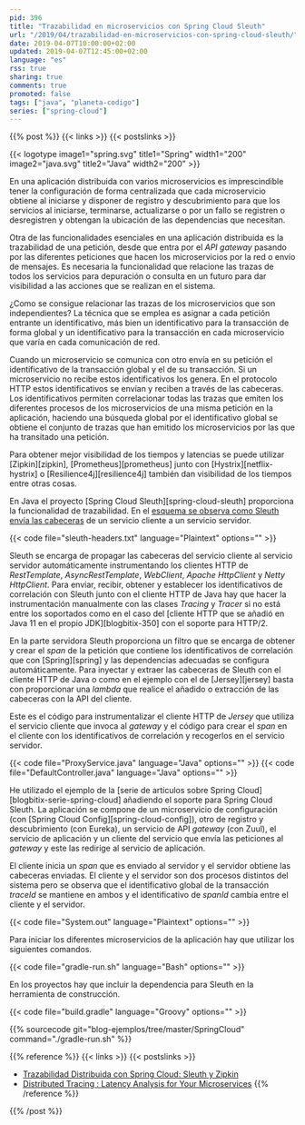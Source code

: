 ```yaml
---
pid: 396
title: "Trazabilidad en microservicios con Spring Cloud Sleuth"
url: "/2019/04/trazabilidad-en-microservicios-con-spring-cloud-sleuth/"
date: 2019-04-07T10:00:00+02:00
updated: 2019-04-07T12:45:00+02:00
language: "es"
rss: true
sharing: true
comments: true
promoted: false
tags: ["java", "planeta-codigo"]
series: ["spring-cloud"]
---
```


{{% post %}}
{{< links >}}
{{< postslinks >}}

{{< logotype image1="spring.svg" title1="Spring" width1="200" image2="java.svg" title2="Java" width2="200" >}}

En una aplicación distribuida con varios microservicios es imprescindible tener la configuración de forma centralizada que cada microservicio obtiene al iniciarse y disponer de registro y descubrimiento para que los servicios al iniciarse, terminarse, actualizarse o por un fallo se registren o desregistren y obtengan la ubicación de las dependencias que necesitan.

Otra de las funcionalidades esenciales en una aplicación distribuida es la trazabilidad de una petición, desde que entra por el _API gateway_ pasando por las diferentes peticiones que hacen los microservicios por la red o envío de mensajes. Es necesaria la funcionalidad que relacione las trazas de todos los servicios para depuración o consulta en un futuro para dar visibilidad a las acciones que se realizan en el sistema.

¿Como se consigue relacionar las trazas de los microservicios que son independientes? La técnica que se emplea es asignar a cada petición entrante un identificativo, más bien un identificativo para la transacción de forma global y un identificativo para la transacción en cada microservicio que varía en cada comunicación de red.

Cuando un microservicio se comunica con otro envía en su petición el identificativo de la transacción global y el de su transacción. Si un microservicio no recibe estos identificativos los genera. En el protocolo HTTP estos identificativos se envían y reciben a través de las cabeceras. Los identificativos permiten correlacionar todas las trazas que emiten los diferentes procesos de los microservicios de una misma petición en la aplicación, haciendo una búsqueda global por el identificativo global se obtiene el conjunto de trazas que han emitido los microservicios por las que ha transitado una petición.

Para obtener mejor visibilidad de los tiempos y latencias se puede utilizar [Zipkin][zipkin], [Prometheus][prometheus] junto con [Hystrix][netflix-hystrix] o [Resilience4j][resilience4j] también dan visibilidad de los tiempos entre otras cosas.

En Java el proyecto [Spring Cloud Sleuth][spring-cloud-sleuth] proporciona la funcionalidad de trazabilidad. En el [esquema se observa como Sleuth envía las cabeceras](https://cloud.spring.io/spring-cloud-static/spring-cloud-sleuth/2.1.0.RELEASE/single/spring-cloud-sleuth.html#_propagation) de un servicio cliente a un servicio servidor.

{{< code file="sleuth-headers.txt" language="Plaintext" options="" >}}

Sleuth se encarga de propagar las cabeceras del servicio cliente al servicio servidor automáticamente instrumentando los clientes HTTP de _RestTemplate_, _AsyncRestTemplate_, _WebClient_, _Apache HttpClient_ y _Netty HttpClient_. Para enviar, recibir, obtener y establecer los identificativos de correlación con Sleuth junto con el cliente HTTP de Java hay que hacer la instrumentación manualmente con las clases _Tracing_ y _Tracer_ si no está entre los soportados como en el caso del [cliente HTTP que se añadió en Java 11 en el propio JDK][blogbitix-350] con el soporte para HTTP/2.

En la parte servidora Sleuth proporciona un filtro que se encarga de obtener y crear el _span_ de la petición que contiene los identificativos de correlación que con [Spring][spring] y las dependencias adecuadas se configura automáticamente. Para inyectar y extraer las cabeceras de Sleuth con el cliente HTTP de Java o como en el ejemplo con el de [Jersey][jersey] basta con proporcionar una _lambda_ que realice el añadido o extracción de las cabeceras con la API del cliente.

Este es el código para instrumentalizar el cliente HTTP de _Jersey_ que utiliza el servicio cliente que invoca al _gateway_ y el código para crear el _span_ en el cliente con los identificativos de correlación y recogerlos en el servicio servidor.

{{< code file="ProxyService.java" language="Java" options="" >}}
{{< code file="DefaultController.java" language="Java" options="" >}}

He utilizado el ejemplo de la [serie de artículos sobre Spring Cloud][blogbitix-serie-spring-cloud] añadiendo el soporte para Spring Cloud Sleuth. La aplicación se compone de un microservicio de configuración (con [Spring Cloud Config][spring-cloud-config]), otro de registro y descubrimiento (con Eureka), un servicio de API _gateway_ (con Zuul), el servicio de aplicación y un cliente del servicio que envía las peticiones al _gateway_ y este las redirige al servicio de aplicación.

El cliente inicia un _span_ que es enviado al servidor y el servidor obtiene las cabeceras enviadas. El cliente y el servidor son dos procesos distintos del sistema pero se observa que el identificativo global de la transacción _traceId_ se mantiene en ambos y el identificativo de _spanId_ cambia entre el cliente y el servidor.

{{< code file="System.out" language="Plaintext" options="" >}}

Para iniciar los diferentes microservicios de la aplicación hay que utilizar los siguientes comandos.

{{< code file="gradle-run.sh" language="Bash" options="" >}}

En los proyectos hay que incluir la dependencia para Sleuth en la herramienta de construcción.

{{< code file="build.gradle" language="Groovy" options="" >}}

{{% sourcecode git="blog-ejemplos/tree/master/SpringCloud" command="./gradle-run.sh" %}}

{{% reference %}}
{{< links >}}
{{< postslinks >}}
* [Trazabilidad Distribuida con Spring Cloud: Sleuth y Zipkin](https://www.paradigmadigital.com/dev/trazabilidad-distribuida-spring-cloud-sleuth-zipkin/)
* [Distributed Tracing : Latency Analysis for Your Microservices](https://content.pivotal.io/springone-platform-2017/distributed-tracing-latency-analysis-for-your-microservices-grzejszczak-krishna)
{{% /reference %}}

{{% /post %}}
